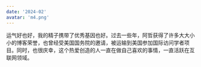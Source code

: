 ```yaml
---
date: '2024-02'
avatar: 'm4.png'
---
```


运气好也好，我的精子携带了优秀基因也好。过去一些年，阿哲获得了许多大大小小的博客荣誉，也曾经受美国国务院的邀请，被运输到美国参加国际访问学者项目。同时，也很庆幸，这个热爱创造的人一直在做自己喜欢的事情，一直活跃在互联网领域。